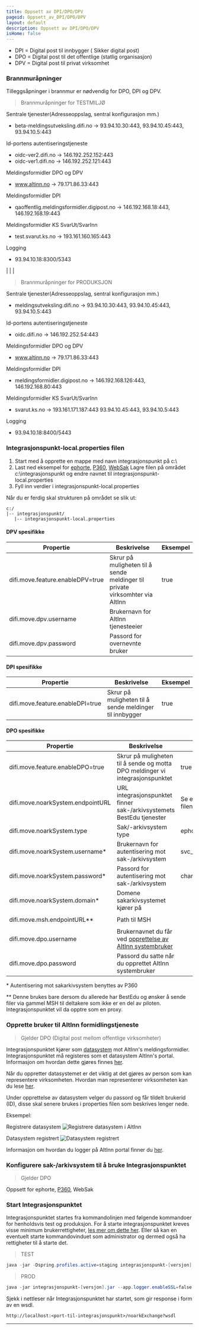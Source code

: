 ```yaml
---
title: Oppsett av DPI/DPO/DPV
pageid: Oppsett_av_DPI/DPO/DPV
layout: default
description: Oppsett av DPI/DPO/DPV 
isHome: false
---
```


* DPI = Digital post til innbygger ( Sikker digital post)
* DPO = Digital post til det offentlige (statlig organisasjon)
* DPV = Digital post til privat virksomhet

### Brannmuråpninger
Tilleggsåpninger i brannmur er nødvendig for DPO, DPI og DPV.

> Brannmuråpninger for TESTMILJØ

Sentrale tjenester(Adresseoppslag, sentral konfigurasjon mm.) 
+ beta-meldingsutveksling.difi.no -> 93.94.10.30:443, 93.94.10.45:443, 93.94.10.5:443

Id-portens autentiseringstjeneste 
+ oidc-ver2.difi.no -> 146.192.252.152:443
+ oidc-ver1.difi.no -> 146.192.252.121:443

Meldingsformidler DPO og DPV
+ www.altinn.no -> 79.171.86.33:443

Meldingsformidler DPI 
+ qaoffentlig.meldingsformidler.digipost.no -> 146.192.168.18:443, 146.192.168.19:443

Meldingsformidler KS SvarUt/SvarInn 
+ test.svarut.ks.no -> 193.161.160.165:443

Logging 
+ 93.94.10.18:8300/5343

| | | 

> Brannmuråpninger for PRODUKSJON

Sentrale tjenester(Adresseoppslag, sentral konfigurasjon mm.) 
+ meldingsutveksling.difi.no -> 93.94.10.30:443, 93.94.10.45:443, 93.94.10.5:443

Id-portens autentiseringstjeneste 
+ oidc.difi.no -> 146.192.252.54:443

Meldingsformidler DPO og DPV
+ www.altinn.no -> 79.171.86.33:443

Meldingsformidler DPI
+ meldingsformidler.digipost.no -> 146.192.168.126:443, 146.192.168.80:443

Meldingsformidler KS SvarUt/SvarInn 
+ svarut.ks.no -> 193.161.171.187:443
93.94.10.45:443, 93.94.10.5:443

Logging 
+ 93.94.10.18:8400/5443

### Integrasjonspunkt-local.properties filen

1. Start med å opprette en mappe med navn integrasjonspunkt på c:\
2. Last ned eksempel for [ephorte](../resources/integrasjonspunkt-local.properties_ephorte), [P360](../resources/integrasjonspunkt-local.properties_360), [WebSak](../resources/integrasjonspunkt-local.properties_websak)
Lagre filen på området c:\integrasjonspunkt og endre navnet til integrasjonspunkt-local.properties
3. Fyll inn verdier i integrasjonspunkt-local.properties

Når du er ferdig skal strukturen på området se slik ut:

```
c:/
|-- integrasjonspunkt/
   |-- integrasjonspunkt-local.properties
```


#### DPV spesifikke

**Propertie**                          |**Beskrivelse**                                                                                               |**Eksempel**
---------------------------------------|--------------------------------------------------------------------------------------------------------------|-----------------
difi.move.feature.enableDPV=true       |Skrur på muligheten til å sende meldinger til private virksomhter via AltInn                                  |true
difi.move.dpv.username           |Brukernavn for AltInn tjenesteeier                                                                            |
difi.move.dpv.password           |Passord for overnevnte bruker                                                                                 |


#### DPI spesifikke

**Propertie**                          |**Beskrivelse**                                                                                               |**Eksempel**
---------------------------------------|--------------------------------------------------------------------------------------------------------------|-----------------
difi.move.feature.enableDPI=true       |Skrur på muligheten til å sende meldinger til innbygger                                                       |true


#### DPO spesifikke

**Propertie**                          |**Beskrivelse**                                                                                               |**Eksempel**
---------------------------------------|--------------------------------------------------------------------------------------------------------------|-----------------
difi.move.feature.enableDPO=true       |Skrur på muligheten til å sende og motta DPO meldinger vi integrasjonspunktet                                 |true
difi.move.noarkSystem.endpointURL      |URL integrasjonspunktet finner sak-/arkivsystemets BestEdu tjenester                                          |Se eksempel i properties-filen
difi.move.noarkSystem.type             |Sak/-arkivsystem type                                                                                         |ephorte/P360/WebSak/mail
difi.move.noarkSystem.username\*       |Brukernavn for autentisering mot sak-/arkivsystem                                                             |svc_sakark
difi.move.noarkSystem.password\*       |Passord for autentisering mot sak-/arkivsystem                                                                |changeit
difi.move.noarkSystem.domain\*         |Domene sakarkivsystemet kjører på                                                                             |
                                       |                                                                                                              |
difi.move.msh.endpointURL\*\*          |Path til MSH                                                                                                  |
                                       |                                                                                                              |
difi.move.dpo.username              |Brukernavnet du får ved [opprettelse av AltInn systembruker](#opprette-bruker-til-altinn-formidlingstjeneste) |
difi.move.dpo.password              |Passord du satte når du opprettet AltInn systembruker                                                         |


\* Autentisering mot sakarkivsystem benyttes av P360

\*\* Denne brukes bare dersom du allerede har BestEdu og ønsker å sende filer via gammel MSH til deltakere som ikke er en del av piloten. Integrasjonspunktet vil da opptre som en proxy.



### Opprette bruker til AltInn formidlingstjeneste

> Gjelder DPO (Digital post mellom offentlige virksomheter)

Integrasjonspunktet kjører som [datasystem](https://www.altinn.no/no/Portalhjelp/Datasystemer/) mot AltInn's meldingsformidler. Integrasjonspunktet må registeres som et datasystem AltInn's portal. Informasjon om hvordan dette gjøres finnes [her](https://www.altinn.no/no/Portalhjelp/Datasystemer/Registrere-datasystem/).

Når du oppretter datasystemet er det viktig at det gjøres av person som kan representere virksomheten. Hvordan man representerer virksomheten kan du lese [her](https://www.altinn.no/no/Portalhjelp/Hvordan-representere-andre/).

Under opprettelse av datasystem velger du passord og får tildelt brukerid (ID), disse skal senere brukes i properties filen som beskrives lenger nede.

Eksempel:

Registrere datasystem
![Registrere datasystem i AltInn](../resources/altinnDatasystemRegistrer.PNG)


Datasystem registrert
![Datasystem registrert](../resources/altinnDatasystemRegistrert.PNG)


Informasjon om hvordan du logger på AltInn portal finner du [her](https://www.altinn.no/no/Portalhjelp/Innlogging/).


### Konfigurere sak-/arkivsystem til å bruke Integrasjonspunktet

> Gjelder DPO

Oppsett for ephorte, [P360](../resources/Oppsett360.docx), WebSak

### Start Integrasjonspunktet

Integrasjonspunktet startes fra kommandolinjen med følgende kommandoer for henholdsvis test og produksjon. For å starte integrasjonspunktet kreves visse minimum brukerrettigheter, [les mer om dette her](http://difi.github.io/move-integrasjonspunkt/vStaging/#/5_brukerrettigheter). Eller så kan en eventuelt starte kommandovinduet som administrator og dermed også ha rettigheter til å starte det.

> TEST
```powershell
java -jar -Dspring.profiles.active=staging integrasjonspunkt-[versjon].jar --app.logger.enableSSL=false 
```

> PROD
```powershell
java -jar integrasjonspunkt-[versjon].jar --app.logger.enableSSL=false 
```

Sjekk i nettleser når Integrasjonspunktet har startet, som gir response i form av en wsdl.

```
http://localhost:<port-til-integrasjonspunkt>/noarkExchange?wsdl
```

*** 

